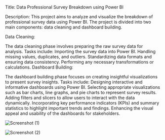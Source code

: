 Title: Data Professional Survey Breakdown using Power BI

Description:
This project aims to analyze and visualize the breakdown of professional survey data using Power BI. The project is divided into two main components: data cleaning and dashboard building.

Data Cleaning:

The data cleaning phase involves preparing the raw survey data for analysis.
Tasks include:
Importing the survey data into Power BI.
Handling missing values, duplicates, and outliers.
Standardizing data formats and ensuring data consistency.
Performing any necessary transformations or calculations.
Dashboard Building:

The dashboard building phase focuses on creating insightful visualizations to present survey insights.
Tasks include:
Designing interactive and informative dashboards using Power BI.
Selecting appropriate visualizations such as bar charts, line graphs, and pie charts to represent survey results.
Adding filters and slicers to allow users to interact with the data dynamically.
Incorporating key performance indicators (KPIs) and summary statistics to highlight important trends and findings.
Enhancing the visual appeal and usability of the dashboards for stakeholders.
   

![Screenshot (1)](https://github.com/darshanns09/Data-Professional-Survey-Data-Visualization-using-Power-BI/assets/145355404/46caef40-15ed-44a4-a2c4-6ccc2b913576)




![Screenshot (2)](https://github.com/darshanns09/Data-Professional-Survey-Data-Visualization-using-Power-BI/assets/145355404/428d9364-ac8d-4185-9a42-3f339a2c1cfa)



